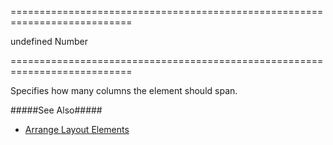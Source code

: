 ===========================================================================
<!--default-->undefined<!--/default-->
<!--type-->Number<!--/type-->
===========================================================================

<!--shortDescription-->
Specifies how many columns the element should span.
<!--/shortDescription-->

<!--fullDescription-->
#####See Also#####
- [Arrange Layout Elements](/Documentation/Guide/Widgets/ResponsiveBox/Arrange_Layout_Elements/)
<!--/fullDescription-->